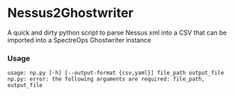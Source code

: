 # Nessus2Ghostwriter
A quick and dirty python script to parse Nessus xml into a CSV that can be imported into a SpectreOps Ghostwriter instance

### Usage
```
usage: np.py [-h] [--output-format {csv,yaml}] file_path output_file
np.py: error: the following arguments are required: file_path, output_file
```
